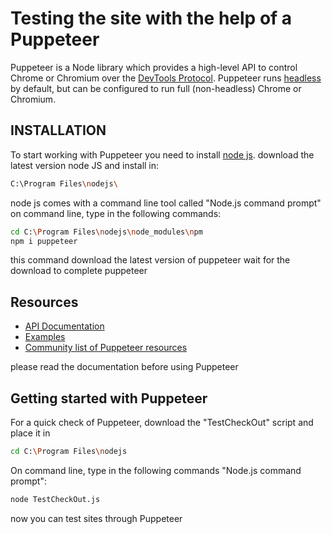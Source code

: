 # Testing the site with the help of a Puppeteer

 <!-- [START badges] -->
Puppeteer is a Node library which provides a high-level API to control Chrome or Chromium over the [DevTools Protocol](https://chromedevtools.github.io/devtools-protocol/). 
Puppeteer runs [headless](https://developers.google.com/web/updates/2017/04/headless-chrome) 
by default, but can be configured to run full (non-headless) Chrome or Chromium.
 <!-- [END badges] -->
 
## INSTALLATION

To start working with Puppeteer you need to install [node js](https://nodejs.org/en/).
download the latest version node JS  and install in:
```bash
C:\Program Files\nodejs\
```
node js comes with a command line tool called "Node.js command prompt"
on command line, type in the following commands:
```bash
cd C:\Program Files\nodejs\node_modules\npm
npm i puppeteer 
```
this command download the latest version of puppeteer
wait for the download to complete puppeteer

## Resources
 
 - [API Documentation](https://github.com/GoogleChrome/puppeteer/blob/v1.8.0/docs/api.md)
 - [Examples](https://github.com/GoogleChrome/puppeteer/tree/master/examples/)
 - [Community list of Puppeteer resources](https://github.com/transitive-bullshit/awesome-puppeteer)
 
please read the documentation before using Puppeteer

## Getting started with Puppeteer

For a quick check of Puppeteer, download the "TestCheckOut" script and place it in
```bash
cd C:\Program Files\nodejs
```

On command line, type in the following commands "Node.js command prompt":
```bash
node TestCheckOut.js
```
now you can test sites through Puppeteer

